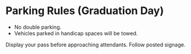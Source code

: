 # Parking Rules (Graduation Day)

- No double parking.
- Vehicles parked in handicap spaces will be towed.

Display your pass before approaching attendants. Follow posted signage.
